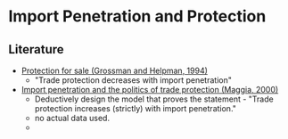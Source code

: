 # Import Penetration and Protection  
## Literature
- [Protection for sale (Grossman and Helpman, 1994)](https://sci-hub.st/https://www.jstor.org/stable/2118033) 
  - "Trade protection decreases with import penetration"
- [Import penetration and the politics of trade protection (Maggia, 2000)](https://sci-hub.st/https://www.sciencedirect.com/science/article/pii/S002219969900029X)
  - Deductively design the model that proves the statement - "Trade protection increases (strictly) with import penetration."
  - no actual data used. 
  - 

